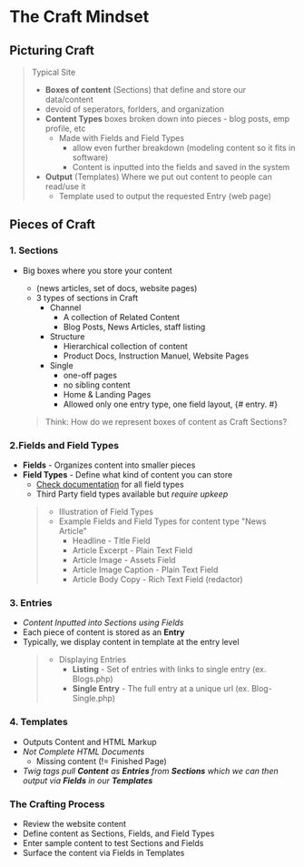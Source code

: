 <h1>The Craft Mindset</h1>

<h2>Picturing Craft</h2>

>Typical Site
>  -  **Boxes of content** (Sections) that define and store our data/content
>    - devoid of seperators, forlders, and organization
>  - **Content Types** boxes broken down into pieces - blog posts, emp profile, etc
>    - Made with Fields and Field Types
>      - allow even further breakdown (modeling content so it fits in software)
>      - Content is inputted into the fields and saved in the system
>  - **Output** (Templates) Where we put out content to people can read/use it
>    - Template used to output the requested Entry (web page)

<h2>Pieces of Craft</h2>

<h3>1. Sections</h2>

- Big boxes where you store your content
  - (news articles, set of docs, website pages)
  - 3 types of sections in Craft
    - Channel 
      - A collection of Related Content
      - Blog Posts, News Articles, staff listing
    - Structure
      - Hierarchical collection of content
      - Product Docs, Instruction Manuel, Website Pages
    - Single
      - one-off pages
      - no sibling content
      - Home & Landing Pages
      - Allowed only one entry type, one field layout, {# entry. #}

  >Think: How do we represent boxes of content as Craft Sections?

<h3>2.Fields and Field Types</h3>

- **Fields** - Organizes content into smaller pieces
- **Field Types** - Define what kind of content you can store
  - <a href="https://craftcms.com/docs/3.x/fields.html#field-types">Check documentation</a> for all field types
  - Third Party field types available but *require upkeep*
  >- Illustration of Field Types
  >  - Example Fields and Field Types for content type "News Article"
  >    - Headline - Title Field
  >    - Article Excerpt - Plain Text Field
  >    - Article Image - Assets Field
  >    - Article Image Caption - Plain Text Field
  >    - Article Body Copy - Rich Text Field (redactor)

<h3>3. Entries</h3>

- *Content Inputted into Sections using Fields*
- Each piece of content is stored as an **Entry**
- Typically, we display content in template at the entry level
  > - Displaying Entries
  >   - **Listing** - Set of entries with links to single entry (ex. Blogs.php)
  >   - **Single Entry** - The full entry at a unique url (ex. Blog-Single.php)

<h3>4. Templates</h3>

- Outputs Content and HTML Markup
- *Not Complete HTML Documents*
  - Missing content (!= Finished Page)
- *Twig tags pull **Content** as **Entries** from **Sections** which we can then output via **Fields** in our **Templates***

<h3>The Crafting Process</h3>

- Review the website content
- Define content as Sections, Fields, and Field Types
- Enter sample content to test Sections and Fields
- Surface the content via Fields in Templates
